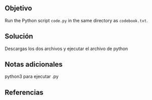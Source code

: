 ## Objetivo
Run the Python script `code.py` in the same directory as `codebook.txt`.
## Solución
Descargas los dos archivos y ejecutar el archivo de python
## Notas adicionales
python3 para ejecutar .py
## Referencias
